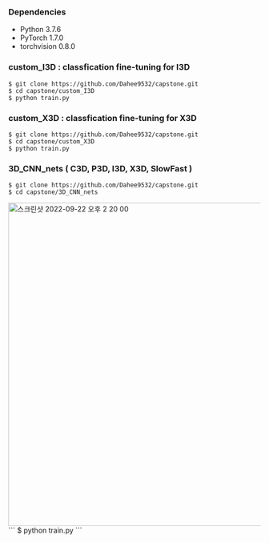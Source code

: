 ### Dependencies
* Python 3.7.6
* PyTorch 1.7.0 
* torchvision 0.8.0 

### custom_I3D : classfication fine-tuning for I3D
```
$ git clone https://github.com/Dahee9532/capstone.git
$ cd capstone/custom_I3D
$ python train.py
```

### custom_X3D : classfication fine-tuning for X3D
``` 
$ git clone https://github.com/Dahee9532/capstone.git
$ cd capstone/custom_X3D
$ python train.py
```


### 3D_CNN_nets ( C3D, P3D, I3D, X3D, SlowFast )
``` 
$ git clone https://github.com/Dahee9532/capstone.git
$ cd capstone/3D_CNN_nets
```

<img width="646" alt="스크린샷 2022-09-22 오후 2 20 00" src="https://user-images.githubusercontent.com/107235450/191664465-e08f172b-f3a2-4150-b338-991fe14de988.png">
```
$ python train.py
```
